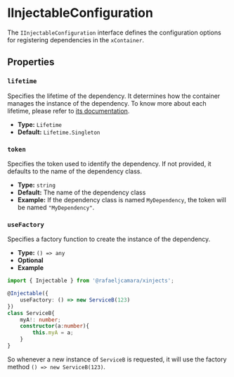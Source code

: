 # IInjectableConfiguration

The `IInjectableConfiguration` interface defines the configuration options for registering dependencies in the `xContainer`.

## Properties

### `lifetime`

Specifies the lifetime of the dependency. It determines how the container manages the instance of the dependency.
To know more about each lifetime, please refer to [its documentation](../lifetime/lifetime.md).

- **Type:** `Lifetime`
- **Default:** `Lifetime.Singleton`

### `token`

Specifies the token used to identify the dependency. If not provided, it defaults to the name of the dependency class.

- **Type:** `string`
- **Default:** The name of the dependency class
- **Example:** If the dependency class is named `MyDependency`, the token will be named `"MyDependency"`.

### `useFactory`

Specifies a factory function to create the instance of the dependency.

- **Type:** `() => any`
- **Optional**
- **Example**

```typescript
import { Injectable } from '@rafaeljcamara/xinjects';

@Injectable({
    useFactory: () => new ServiceB(123)
})
class ServiceB{
    myA!: number;
    constructor(a:number){
        this.myA = a;
    }   
}
```

So whenever a new instance of `ServiceB` is requested, it will use the factory method `() => new ServiceB(123)`.
